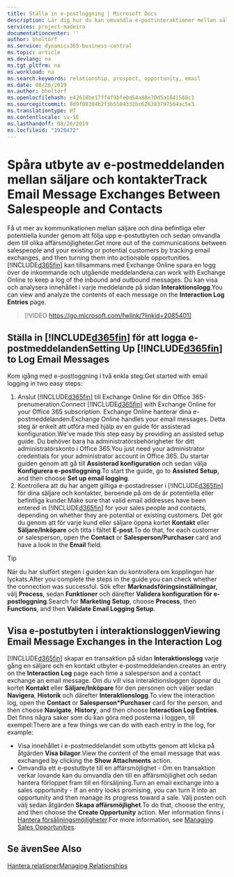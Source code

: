```yaml
---
title: Ställa in e-postloggning | Microsoft Docs
description: Lär dig hur du kan omvandla e-postinteraktioner mellan säljare och kunder till verkliga affärsmöjligheter.
services: project-madeira
documentationcenter: ''
author: bholtorf
ms.service: dynamics365-business-central
ms.topic: article
ms.devlang: na
ms.tgt_pltfrm: na
ms.workload: na
ms.search.keywords: relationship, prospect, opportunity, email
ms.date: 08/26/2019
ms.author: bholtorf
ms.openlocfilehash: e42618be17ff4f9bfe0d54a88e70d5a1841568c1
ms.sourcegitcommit: 8d9f08304b2f3b5504332bc626383797564ac5e3
ms.translationtype: HT
ms.contentlocale: sv-SE
ms.lasthandoff: 08/26/2019
ms.locfileid: "1920472"
---
```

# <a name="track-email-message-exchanges-between-salespeople-and-contacts"></a><span data-ttu-id="35395-103">Spåra utbyte av e-postmeddelanden mellan säljare och kontakter</span><span class="sxs-lookup"><span data-stu-id="35395-103">Track Email Message Exchanges Between Salespeople and Contacts</span></span>
<span data-ttu-id="35395-104">Få ut mer av kommunikationen mellan säljare och dina befintliga eller potentiella kunder genom att följa upp e-postutbyten och sedan omvandla dem till olika affärsmöjligheter.</span><span class="sxs-lookup"><span data-stu-id="35395-104">Get more out of the communications between salespeople and your existing or potential customers by tracking email exchanges, and then turning them into actionable opportunities.</span></span> [!INCLUDE[d365fin](includes/d365fin_md.md)] <span data-ttu-id="35395-105">kan tillsammans med Exchange Online spara en logg över de inkommande och utgående meddelandena.</span><span class="sxs-lookup"><span data-stu-id="35395-105">can work with Exchange Online to keep a log of the inbound and outbound messages.</span></span> <span data-ttu-id="35395-106">Du kan visa och analysera innehållet i varje meddelande på sidan **Interaktionslogg**.</span><span class="sxs-lookup"><span data-stu-id="35395-106">You can view and analyze the contents of each message on the **Interaction Log Entries** page.</span></span>

> [!VIDEO https://go.microsoft.com/fwlink/?linkid=2085401]

## <a name="setting-up-included365finincludesd365fin_mdmd-to-log-email-messages"></a><span data-ttu-id="35395-107">Ställa in [!INCLUDE[d365fin](includes/d365fin_md.md)] för att logga e-postmeddelanden</span><span class="sxs-lookup"><span data-stu-id="35395-107">Setting Up [!INCLUDE[d365fin](includes/d365fin_md.md)] to Log Email Messages</span></span>
<span data-ttu-id="35395-108">Kom igång med e-postloggning i två enkla steg:</span><span class="sxs-lookup"><span data-stu-id="35395-108">Get started with email logging in two easy steps:</span></span>

1. <span data-ttu-id="35395-109">Anslut [!INCLUDE[d365fin](includes/d365fin_md.md)] till Exchange Online för din Office 365-prenumeration.</span><span class="sxs-lookup"><span data-stu-id="35395-109">Connect [!INCLUDE[d365fin](includes/d365fin_md.md)] with Exchange Online for your Office 365 subscription.</span></span> <span data-ttu-id="35395-110">Exchange Online hanterar dina e-postmeddelanden.</span><span class="sxs-lookup"><span data-stu-id="35395-110">Exchange Online handles your email messages.</span></span> <span data-ttu-id="35395-111">Detta steg är enkelt att utföra med hjälp av en guide för assisterad konfiguration.</span><span class="sxs-lookup"><span data-stu-id="35395-111">We've made this step easy by providing an assisted setup guide.</span></span> <span data-ttu-id="35395-112">Du behöver bara ha administratörsbehörigheter för ditt administratörskonto i Office 365.</span><span class="sxs-lookup"><span data-stu-id="35395-112">You just need your administrator credentials for your administrator account in Office 365.</span></span> <span data-ttu-id="35395-113">Du startar guiden genom att gå till **Assisterad konfiguration** och sedan välja **Konfigurera e-postloggning**.</span><span class="sxs-lookup"><span data-stu-id="35395-113">To start the guide, go to **Assisted Setup**, and then choose **Set up email logging**.</span></span> 
2. <span data-ttu-id="35395-114">Kontrollera att du har angett giltiga e-postadresser i [!INCLUDE[d365fin](includes/d365fin_md.md)] för dina säljare och kontakter, beroende på om de är potentiella eller befintliga kunder.</span><span class="sxs-lookup"><span data-stu-id="35395-114">Make sure that valid email addresses have been entered in [!INCLUDE[d365fin](includes/d365fin_md.md)] for your sales people and contacts, depending on whether they are potential or existing customers.</span></span> <span data-ttu-id="35395-115">Det gör du genom att för varje kund eller säljare öppna kortet **Kontakt** eller **Säljare/Inköpare** och titta i fältet **E-post**.</span><span class="sxs-lookup"><span data-stu-id="35395-115">To do that, for each customer or salesperson, open the **Contact** or **Salesperson/Purchaser** card and have a look in the **Email** field.</span></span>

> [!Tip]
> <span data-ttu-id="35395-116">När du har slutfört stegen i guiden kan du kontrollera om kopplingen har lyckats.</span><span class="sxs-lookup"><span data-stu-id="35395-116">After you complete the steps in the guide you can check whether the connection was successful.</span></span> <span data-ttu-id="35395-117">Sök efter **Marknadsföringsinställningar**, välj **Process**, sedan **Funktioner** och därefter **Validera konfiguration för e-postloggning**.</span><span class="sxs-lookup"><span data-stu-id="35395-117">Search for **Marketing Setup**, choose **Process**, then **Functions**, and then **Validate Email Logging Setup**.</span></span>

## <a name="viewing-email-message-exchanges-in-the-interaction-log"></a><span data-ttu-id="35395-118">Visa e-postutbyten i interaktionsloggen</span><span class="sxs-lookup"><span data-stu-id="35395-118">Viewing Email Message Exchanges in the Interaction Log</span></span>
[!INCLUDE[d365fin](includes/d365fin_md.md)] <span data-ttu-id="35395-119">skapar en transaktion på sidan **Interaktionslogg** varje gång en säljare och en kontakt utbyter e-postmeddelanden.</span><span class="sxs-lookup"><span data-stu-id="35395-119">creates an entry on the **Interaction Log** page each time a salesperson and a contact exchange an email message.</span></span> <span data-ttu-id="35395-120">Om du vill visa interaktionsloggen öppnar du kortet **Kontakt** eller **Säljare/Inköpare** för den personen och väljer sedan **Navigera**, **Historik** och därefter **Interaktionslogg**.</span><span class="sxs-lookup"><span data-stu-id="35395-120">To view the interaction log, open the **Contact** or **Salesperson\*Purchaser** card for the person, and then choose **Navigate**, **History**, and then choose **Interaction Log Entries**.</span></span> <span data-ttu-id="35395-121">Det finns några saker som du kan göra med posterna i loggen, till exempel:</span><span class="sxs-lookup"><span data-stu-id="35395-121">There are a few things we can do with each entry in the log, for example:</span></span>

* <span data-ttu-id="35395-122">Visa innehållet i e-postmeddelandet som utbytts genom att klicka på åtgärden **Visa bilagor**.</span><span class="sxs-lookup"><span data-stu-id="35395-122">View the content of the email message that was exchanged by clicking the **Show Attachments** action.</span></span>
* <span data-ttu-id="35395-123">Omvandla ett e-postutbyte till en affärsmöjlighet - Om en transaktion verkar lovande kan du omvandla den till en affärsmöjlighet och sedan hantera förloppet fram till en försäljning.</span><span class="sxs-lookup"><span data-stu-id="35395-123">Turn an email exchange into a sales opportunity - If an entry looks promising, you can turn it into an opportunity and then manage its progress toward a sale.</span></span> <span data-ttu-id="35395-124">Välj posten och välj sedan åtgärden **Skapa affärsmöjlighet**.</span><span class="sxs-lookup"><span data-stu-id="35395-124">To do that, choose the entry, and then choose the **Create Opportunity** action.</span></span> <span data-ttu-id="35395-125">Mer information finns i [Hantera försäljningsmöjligheter](marketing-manage-sales-opportunities.md).</span><span class="sxs-lookup"><span data-stu-id="35395-125">For more information, see [Managing Sales Opportunities](marketing-manage-sales-opportunities.md).</span></span>

## <a name="see-also"></a><span data-ttu-id="35395-126">Se även</span><span class="sxs-lookup"><span data-stu-id="35395-126">See Also</span></span>
[<span data-ttu-id="35395-127">Hantera relationer</span><span class="sxs-lookup"><span data-stu-id="35395-127">Managing Relationships</span></span>](marketing-relationship-management.md)

